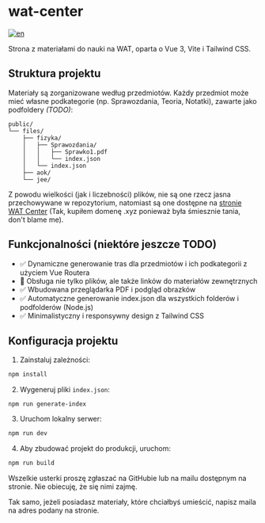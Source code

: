 # wat-center
[![en](https://img.shields.io/badge/README-EN-blue.svg)](https://github.com/tymoteuszkosciuszko/wat-center/blob/main/README-en.md)

Strona z materiałami do nauki na WAT, oparta o Vue 3, Vite i Tailwind CSS.

## Struktura projektu
Materiały są zorganizowane według przedmiotów. Każdy przedmiot może mieć własne podkategorie (np. Sprawozdania, Teoria, Notatki), zawarte jako podfoldery *(TODO)*:
```
public/
└── files/
    ├── fizyka/
    │   ├── Sprawozdania/
    │   │   ├── Sprawko1.pdf
    │   │   └── index.json
    │   └── index.json
    ├── aok/
    └── jee/
```
Z powodu wielkości (jak i liczebności) plików, nie są one rzecz jasna przechowywane w repozytorium, natomiast są one dostępne na [stronie WAT Center](https://wat.21152115.xyz) (Tak, kupiłem domenę .xyz ponieważ była śmiesznie tania, don't blame me).

## Funkcjonalności (niektóre jeszcze TODO)
- ✅ Dynamiczne generowanie tras dla przedmiotów i ich podkategorii z użyciem Vue Routera
- 🔄 Obsługa nie tylko plików, ale także linków do materiałów zewnętrznych
- ✅ Wbudowana przeglądarka PDF i podgląd obrazków
- ✅ Automatyczne generowanie index.json dla wszystkich folderów i podfolderów (Node.js)
- ✅ Minimalistyczny i responsywny design z Tailwind CSS

## Konfiguracja projektu
1. Zainstaluj zależności:
```sh
npm install
```
2. Wygeneruj pliki ```index.json```:
```shell
npm run generate-index
```
3. Uruchom lokalny serwer:
```sh
npm run dev
```
4. Aby zbudować projekt do produkcji, uruchom:
```sh
npm run build
```

Wszelkie usterki proszę zgłaszać na GitHubie lub na mailu dostępnym na stronie. Nie obiecuję, że się nimi zajmę.

Tak samo, jeżeli posiadasz materiały, które chciałbyś umieścić, napisz maila na adres podany na stronie.